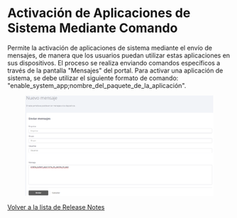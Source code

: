 # Activación de Aplicaciones de Sistema Mediante Comando

Permite la activación de aplicaciones de sistema mediante el envío de mensajes, de manera que los usuarios puedan utilizar estas aplicaciones en sus dispositivos. El proceso se realiza enviando comandos específicos a través de la pantalla "Mensajes" del portal. Para activar una aplicación de sistema, se debe utilizar el siguiente formato de comando: "enable\_system\_app;nombre\_del\_paquete\_de\_la\_aplicación".

<figure><img src="../../../.gitbook/assets/image (73).png" alt=""><figcaption></figcaption></figure>

[Volver a la lista de Release Notes](./)
